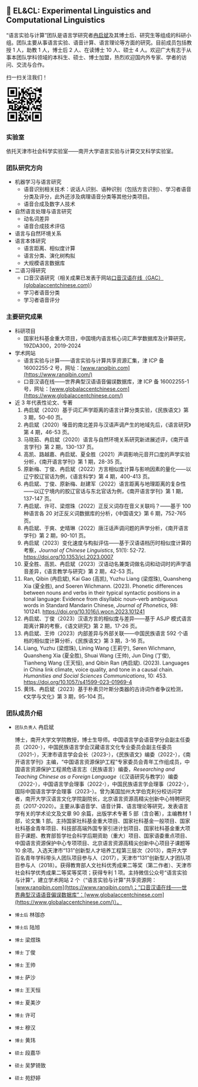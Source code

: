 ## 💬 EL&CL: Experimental Linguistics and Computational Linguistics

“语言实验与计算”团队是语言学研究者[冉启斌](https://wxy.nankai.edu.cn/2019/1106/c18394a245671/page.htm)及其博士后、研究生等组成的科研小组。团队主要从事语言实验、语音计算、语言理论等方面的研究。目前成员包括教授 1 人，助教 1 人，博士后 2 人、在读博士 10 人、硕士 4 人。欢迎广大有志于从事本团队学科领域的本科生、硕士、博士加盟，热烈欢迎国内外专家、学者的访问、交流与合作。

扫一扫关注我们！

[<img src="https://github.com/EL-CL/.github/raw/main/profile/rqb_website_link.png" alt="https://www.ranqibin.com/" width="100" height="100" />](https://www.ranqibin.com/)

### 实验室

依托天津市社会科学实验室——南开大学语言实验与计算交叉科学实验室。

### 团队研究方向

- 机器学习与语言研究
  - 语音识别相关技术：说话人识别、语种识别（包括方言识别）、学习者语音分类及评分，此外还涉及病理语音分类等其他分类项目。
  - 语音合成及数字人技术
- 自然语言处理与语言研究
  - 动名词差异
  - 语音合成技术评估
- 语言与自然环境关系
- 语言本体研究
  - 语言距离、相似度计算
  - 语言分类、演化树构拟
  - 大规模语言数据库
- 二语习得研究
  - 口音汉语研究（相关成果已发表于网站[口音汉语在线（GAC）(globalaccentchinese.com)](https://www.globalaccentchinese.com/)）
  - 学习者语音分类
  - 学习者语音评分

### 主要研究成果

- 科研项目
  - 国家社科基金重大项目，中国境内语言核心词汇声学数据库及计算研究，19ZDA300，2019-2024
- 学术网站
  - 语言实验与计算——语言实验与计算共享资源汇集，津 ICP 备 16002255-2 号，网址：[www.ranqibin.com](https://www.ranqibin.com/)
  - 口音汉语在线——世界典型汉语语音偏误数据库，津 ICP 备 16002255-1 号，网址：[www.globalaccentchinese.com](https://www.globalaccentchinese.com/)
- 近 3 年代表性论文、专著
  1. 冉启斌（2020）基于词汇声学距离的语言计算分类实验，《民族语文》第 3 期，50-60 页。
  2. 冉启斌（2020）嗓音的南北差异与汉语声调产生的地域先后，《语言研究》第 4 期，46-53 页。
  3. 马晓茹、冉启斌（2020）语言与自然环境关系研究新进展述评，《南开语言学刊》第 2 期，130-137 页。
  4. 高凯、路越嘉、冉启斌、夏全胜（2021）声调影响元音开口度的声学实验分析，《南开语言学刊》第 1 期，28-35 页。
  5. 原新梅、丁俊、冉启斌（2022）方言相似度计算与影响因素的量化——以辽宁胶辽官话为例，《语言科学》第 4 期，400-413 页。
  6. 冉启斌、丁俊、原新梅、赵建军（2022）语言距离与地理距离的复杂性——以辽宁境内的胶辽官话与东北官话为例，《南开语言学刊》第 1 期，137-147 页。
  7. 冉启斌、许可、梁煜珠（2022）正反义词存在音义关联吗？——基于 100 种语言各 20 对正反义词数据库的分析，《中国语文》第 6 期，752-765 页。
  8. 冉启斌、于爽、史晴琳（2022）唐汪话声调问题的声学分析，《南开语言学刊》第 2 期，90-101 页。
  9. 冉启斌（2023）变化速度与构拟评估——基于汉语语档历时相似度计算的考察，_Journal of Chinese Linguistics_, 51(1): 52-72. https://doi.org/10.1353/jcl.2023.0007
  10. 夏全胜、高凯、冉启斌（2023）汉语动名兼类词做名词和动词时的声学语音差异，《语言教学与研究》第 2 期，42-53 页。
  11. Ran, Qibin (冉启斌), Kai Gao (高凯), Yuzhu Liang (梁煜珠), Quansheng Xia (夏全胜), and Soeren Wichmann. (2023). Phonetic differences between nouns and verbs in their typical syntactic positions in a tonal language: Evidence from disyllabic noun–verb ambiguous words in Standard Mandarin Chinese, _Journal of Phonetics_, 98: 101241. https://doi.org/10.1016/j.wocn.2023.101241
  12. 冉启斌、丁俊（2023）汉语方言的相似度与差异——基于 ASJP 模式语言距离计算的考察，《语文研究》第 2 期，17-26 页。
  13. 冉启斌、王帅（2023）内部差异与外部关联——中国民族语言 592 个语档的相似度计算分析，《民族语文》第 3 期，3-16 页。
  14. Liang, Yuzhu (梁煜珠), Lining Wang (王莉宁), Søren Wichmann, Quansheng Xia (夏全胜), Shuai Wang (王帅), Jun Ding (丁俊), Tianheng Wang (王天恒), and Qibin Ran (冉启斌). (2023). Languages in China link climate, voice quality, and tone in a causal chain. _Humanities and Social Sciences Communications_, 10: 453. https://doi.org/10.1057/s41599-023-01969-4
  15. 黄玮、冉启斌（2023）基于朴素贝叶斯分类器的古诗词作者争议检测，《文学与文化》第 3 期，95-104 页。

### 团队成员介绍

- `团队负责人` 冉启斌

  博士，南开大学文学院教授，博士生导师。中国语言学会语音学分会副主任委员（2020-），中国民族语言学会汉藏语言文化专业委员会副主任委员（2021-），天津市语言学会会长（2023-），《民族语文》编委（2022-），《南开语言学刊》主编，“中国语言资源保护工程”专家委员会青年工作组成员，中国语言资源保护工程濒危语言志（民族语言）编委，_Researching and Teaching Chinese as a Foreign Language_（《汉语研究与教学》）编委（2022-），中国语言学会理事（2022-），中国民族语言学会理事（2022-），国际中国语言学学会理事（2023-）。曾为美国加州大学伯克利分校访问学者，南开大学汉语言文化学院副院长，北京语言资源高精尖创新中心特聘研究员（2017-2020）。主要从事语音学、语音计算、语言理论等研究，发表语言学有关的学术论文及文章 90 余篇，出版学术专著 5 部（含合著），主编教材 1 部，论文集 1 部。主持国家社科基金重大项目、国家社科基金一般项目、国家社科基金青年项目、科技部高端外国专家引进计划项目、国家社科基金重大项目子课题、教育部哲学社会科学后期资助（重大）项目、国家语委重点项目、中国语言资源保护中心专项项目、北京语言资源高精尖创新中心项目子课题等 10 余项。入选天津市“131”创新型人才培养工程第三层次（2013），南开大学百名青年学科带头人团队项目参与人（2017），天津市“131”创新型人才团队项目参与人（2018）。获得教育部人文社科优秀成果二等奖（第二作者）、天津市社会科学优秀成果二等奖等奖项；获得专利 1 项。主持微信公众号“语言实验与计算”，建立学术网站 2 个（“语言实验与计算”共享资源网：[www.ranqibin.com](https://www.ranqibin.com/)；“口音汉语在线——世界典型汉语语音偏误数据库”：[www.globalaccentchinese.com](https://www.globalaccentchinese.com/)）。

- `博士后` 林珈亦

- `博士后` 陆旭

- `博士` 梁煜珠

- `博士` 丁俊

- `博士` 王帅

- `博士` 萨沙

- `博士` 王天恒

- `博士` 夏美汐

- `博士` 许可

- `博士` 穆汉

- `博士` 黄玮

- `硕士` 段嘉华

- `硕士` 吴梦锜致

- `硕士` 苑舒婷

